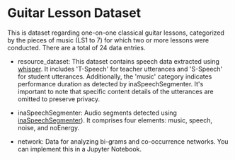 # Guitar Lesson Dataset

This is dataset regarding one-on-one classical guitar lessons, categorized by the pieces of music (LS1 to 7) for which two or more lessons were conducted. There are a total of 24 data entries.

* resource_dataset: This dataset contains speech data extracted using [whisper](https://openai.com/research/whisper). It includes 'T-Speech' for teacher utterances and 'S-Speech' for student utterances. Additionally, the 'music' category indicates performance duration as detected by inaSpeechSegmenter. It's important to note that specific content details of the utterances are omitted to preserve privacy.

* inaSpeechSegmenter: Audio segments detected using [inaSpeechSegmenter](https://github.com/ina-foss/inaSpeechSegmenter)). It comprises four elements: music, speech, noise, and noEnergy.

* network: Data for analyzing bi-grams and co-occurrence networks. You can implement this in a Jupyter Notebook.
